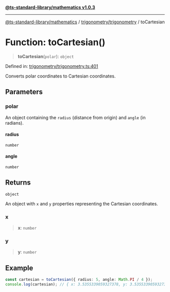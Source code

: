 [**@ts-standard-library/mathematics v1.0.3**](../../../README.md)

***

[@ts-standard-library/mathematics](../../../README.md) / [trigonometry/trigonometry](../README.md) / toCartesian

# Function: toCartesian()

> **toCartesian**(`polar`): `object`

Defined in: [trigonometry/trigonometry.ts:401](https://github.com/gabaudette/ts-stdlib/blob/be448e6a9d9c20c6c2f27f6550ce4e65fc8c9b89/packages/mathematics/src/trigonometry/trigonometry.ts#L401)

Converts polar coordinates to Cartesian coordinates.

## Parameters

### polar

An object containing the `radius` (distance from origin) and `angle` (in radians).

#### radius

`number`

#### angle

`number`

## Returns

`object`

An object with `x` and `y` properties representing the Cartesian coordinates.

### x

> **x**: `number`

### y

> **y**: `number`

## Example

```typescript
const cartesian = toCartesian({ radius: 5, angle: Math.PI / 4 });
console.log(cartesian); // { x: 3.5355339059327378, y: 3.5355339059327378 }
```
